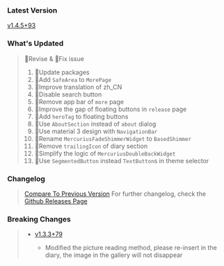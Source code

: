 ### **Latest Version**

[v1.4.5+93](https://github.com/Cierra-Runis/mercurius/releases/tag/v1.4.5+93)

### **What's Updated**

> 📖Revise & 🔧Fix issue
>
> 1. 📖Update packages
> 2. 📖Add `SafeArea` to `MorePage`
> 3. 📖Improve translation of zh_CN
> 4. 📖Disable search button
> 5. 📖Remove app bar of `more` page
> 6. 📖Improve the gap of floating buttons in `release` page
> 7. 🔧Add `heroTag` to floating buttons
> 8. 📖Use `AboutSection` instead of `about` dialog
> 9. 📖Use material 3 design with `NavigationBar`
> 10. 📖Rename `MercuriusFadeShimmerWidget` to `BasedShimmer`
> 11. 📖Remove `trailingIcon` of diary section
> 12. 📖Simplify the logic of `MercuriusDoubleBackWidget`
> 13. 📖Use `SegmentedButton` instead `TextButton`s in theme selector

### **Changelog**

> [Compare To Previous Version](https://github.com/Cierra-Runis/mercurius/compare/v1.4.4+92...v1.4.5+93)
> For further changelog, check the [Github Releases Page](https://github.com/Cierra-Runis/mercurius/releases)

### **Breaking Changes**

> - [v1.3.3+79](https://github.com/Cierra-Runis/mercurius/releases/tag/v1.3.3+79)
>
>   - Modified the picture reading method, please re-insert in the diary, the image in the gallery will not disappear
